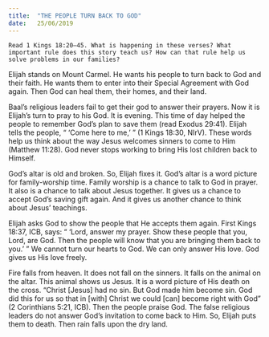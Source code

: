 ```yaml
---
title:  "THE PEOPLE TURN BACK TO GOD"
date:   25/06/2019
---
```


`Read 1 Kings 18:20–45. What is happening in these verses? What important rule does this story teach us? How can that rule help us solve problems in our families?`

Elijah stands on Mount Carmel. He wants his people to turn back to God and their faith. He wants them to enter into their Special Agreement with God again. Then God can heal them, their homes, and their land. 

Baal’s religious leaders fail to get their god to answer their prayers. Now it is Elijah’s turn to pray to his God. It is evening. This time of day helped the people to remember God’s plan to save them (read Exodus 29:41). Elijah tells the people, “ ‘Come here to me,’ ” (1 Kings 18:30, NIrV). These words help us think about the way Jesus welcomes sinners to come to Him (Matthew 11:28). God never stops working to bring His lost children back to Himself.

God’s altar is old and broken. So, Elijah fixes it. God’s altar is a word picture for family-worship time. Family worship is a chance to talk to God in prayer. It also is a chance to talk about Jesus together. It gives us a chance to accept God’s saving gift again. And it gives us another chance to think about Jesus’ teachings.

Elijah asks God to show the people that He accepts them again. First Kings 18:37, ICB, says: “ ‘Lord, answer my prayer. Show these people that you, Lord, are God. Then the people will know that you are bringing them back to you.’ ” We cannot turn our hearts to God. We can only answer His love. God gives us His love freely. 

Fire falls from heaven. It does not fall on the sinners. It falls on the animal on the altar. This animal shows us Jesus. It is a word picture of His death on the cross. “Christ [Jesus] had no sin. But God made him become sin. God did this for us so that in [with] Christ we could [can] become right with God” (2 Corinthians 5:21, ICB). Then the people praise God. The false religious leaders do not answer God’s invitation to come back to Him. So, Elijah puts them to death. Then rain falls upon the dry land.